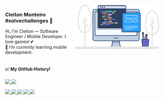 <img width="277px" max-width="277px" align="right" src="https://raw.githubusercontent.com/cleitonmonteiro/cleitonmonteiro/master/image/computer-desk.png" alt="Computer desk">


<p align="left"> 
  <h3><b>Cleiton Monteiro #solvechallenges 👋</b></h3>
  Hi, I'm Cleiton — Software Engineer / Mobile Developer. I love games! 💕 <br>
  🌱 I’m currently learning mobile development.
  <br><br>
</p>

<p align="left">
  <h4>📈 My GitHub History!</h4>
  <a href="https://github.com/cleitonmonteiro">
    <img height="180em" src="https://github-readme-stats.vercel.app/api?username=cleitonmonteiro&theme=noctis_minimus&show_icons=true" />
    <img height="180em" src="https://github-readme-stats.vercel.app/api/top-langs/?username=cleitonmonteiro&theme=noctis_minimus&layout=compact" />
  </a>
</p>

<p align="left">
  <a href="https://cleitonmonteiro.github.io" alt="LinkedIn">
    <img src="https://img.shields.io/badge/website-000000?style=for-the-badge&logo=About.me&logoColor=white"/>
  </a>

  <a href="https://www.linkedin.com/in/cleitonmonteiroz" alt="LinkedIn">
    <img src="https://img.shields.io/badge/linkedin-%230077B5.svg?style=for-the-badge&logo=linkedin&logoColor=white"/>
  </a>

  <a href="mailto:cleitonmonteiro.dev@gmail.com" alt="Gmail">
    <img src="https://img.shields.io/badge/Gmail-D14836?style=for-the-badge&logo=gmail&logoColor=white"/>
  </a>
  
  <a href="https://www.hackerrank.com/cleitonmonteiro" alt="Hackerrank">
    <img src="https://img.shields.io/badge/-Hackerrank-2EC866?style=for-the-badge&logo=HackerRank&logoColor=white" />
  </a>

  <a href="https://www.instagram.com/cleitonmonteiroz/" alt="Instagram">
    <img src="https://img.shields.io/badge/Instagram-%23E4405F.svg?style=for-the-badge&logo=Instagram&logoColor=white" />
  </a>
</p>
